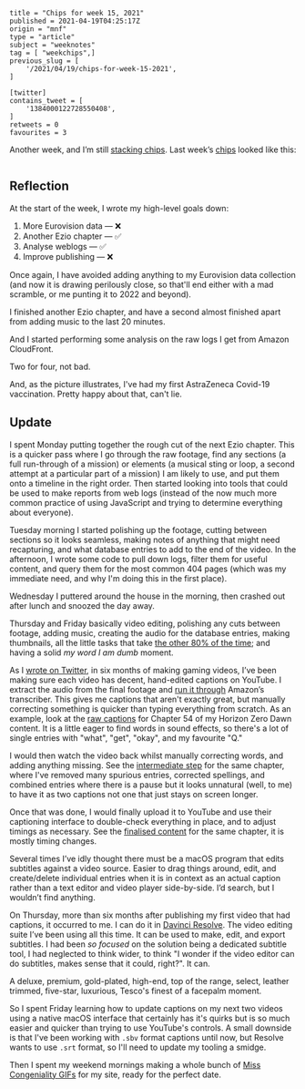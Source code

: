 ```
title = "Chips for week 15, 2021"
published = 2021-04-19T04:25:17Z
origin = "mnf"
type = "article"
subject = "weeknotes"
tag = [ "weekchips",]
previous_slug = [
    '/2021/04/19/chips-for-week-15-2021',
]

[twitter]
contains_tweet = [
    '1384000122728550408',
]
retweets = 0
favourites = 3
```

Another week, and I’m still [stacking chips][chips]. Last week’s
[chips][markers] looked like this:

[chips]: /2020/06/19/my-week-in-poker-chips
[markers]: /2020/08/22/my-weekchips-markers

<p class='image'><img src='http://mnf.m17s.net/2021/04/19/EzT0xCXUYAIrl8W.jpg' alt=''></p>

## Reflection

At the start of the week, I wrote my high-level goals down:

1. More Eurovision data — ❌
1. Another Ezio chapter — ✅
1. Analyse weblogs — ✅
1. Improve publishing — ❌

Once again, I have avoided adding anything to my Eurovision data collection
(and now it is drawing perilously close, so that'll end either with a mad
scramble, or me punting it to 2022 and beyond).

I finished another Ezio chapter, and have a second almost finished apart from
adding music to the last 20 minutes.

And I started performing some analysis on the raw logs I get from Amazon
CloudFront.

Two for four, not bad.

And, as the picture illustrates, I've had my first AstraZeneca Covid-19
vaccination. Pretty happy about that, can't lie.

## Update

I spent Monday putting together the rough cut of the next Ezio chapter. This
is a quicker pass where I go through the raw footage, find any sections (a
full run-through of a mission) or elements (a musical sting or loop, a second
attempt at a particular part of a mission) I am likely to use, and put them
onto a timeline in the right order. Then started looking into tools that
could be used to make reports from web logs (instead of the now much more
common practice of using JavaScript and trying to determine everything about
everyone).

Tuesday morning I started polishing up the footage, cutting between sections
so it looks seamless, making notes of anything that might need recapturing,
and what database entries to add to the end of the video. In the afternoon, I
wrote some code to pull down logs, filter them for useful content, and query
them for the most common 404 pages (which was my immediate need, and why I'm
doing this in the first place).

Wednesday I puttered around the house in the morning, then crashed out after
lunch and snoozed the day away.

Thursday and Friday basically video editing, polishing any cuts between
footage, adding music, creating the audio for the database entries, making
thumbnails, all the little tasks that take [the other 80% of the time][pp];
and having a solid *my word I am dumb* moment.

As I [wrote on Twitter][dumb], in six months of making gaming videos, I’ve
been making sure each video has decent, hand-edited captions on YouTube. I
extract the audio from the final footage and [run it through][cap] Amazon’s
transcriber. This gives me captions that aren't exactly great, but manually
correcting something is quicker than typing everything from scratch. As an
example, look at the [raw captions][raw] for Chapter 54 of my Horizon Zero
Dawn content. It is a little eager to find words in sound effects, so there's
a lot of single entries with "what", "get", "okay", and my favourite "Q."

I would then watch the video back whilst manually correcting words, and adding
anything missing. See the [intermediate step][prep] for the same chapter,
where I've removed many spurious entries, corrected spellings, and combined
entries where there is a pause but it looks unnatural (well, to me) to have it
as two captions not one that just stays on screen longer.

Once that was done, I would finally upload it to YouTube and use their
captioning interface to double-check everything in place, and to adjust 
timings as necessary. See the [finalised content][cooked] for the same
chapter, it is mostly timing changes.

Several times I’ve idly thought there must be a macOS program that edits
subtitles against a video source. Easier to drag things around, edit, and
create/delete individual entries when it is in context as an actual caption
rather than a text editor and video player side-by-side. I’d search, but I
wouldn’t find anything.

On Thursday, more than six months after publishing my first video that had
captions, it occurred to me. I can do it in [Davinci Resolve][dvr]. The video
editing suite I’ve been using all this time. It can be used to make, edit, and
export subtitles. I had been *so focused* on the solution being a dedicated
subtitle tool, I had neglected to think wider, to think "I wonder if the video
editor can do subtitles, makes sense that it could, right?". It can.

A deluxe, premium, gold-plated, high-end, top of the range, select, leather
trimmed, five-star, luxurious, Tesco's finest of a facepalm moment.

So I spent Friday learning how to update captions on my next two videos using
a native macOS interface that certainly has it's quirks but is so much easier
and quicker than trying to use YouTube's controls. A small downside is that
I've been working with `.sbv` format captions until now, but Resolve wants to
use `.srt` format, so I'll need to update my tooling a smidge.

Then I spent my weekend mornings making a whole bunch of [Miss Congeniality
GIFs][mc] for my site, ready for the perfect date.


[pp]: https://en.wikipedia.org/wiki/Pareto_principle
[dumb]: https://twitter.com/cackhanded/status/1382729678256013313
[cap]: https://github.com/norm/game_shows_support/blob/main/bin/captions
[raw]: https://github.com/norm/game_shows_support/commit/755bdabdb0562c6b2f607e959ef6f6a4179c6085
[prep]: https://github.com/norm/game_shows_support/commit/0f3acb6dfa6918cce27f7c0c7c7883c9d3d77c45
[cooked]: https://github.com/norm/game_shows_support/commit/e4a0ac3e547210c15f9817dee47de5323c52f417
[dvr]: https://www.blackmagicdesign.com/products/davinciresolve/
[mc]: https://github.com/norm/gifs.cackhanded.net/commit/4c9998b4bf4b2a650fae4f7a10b3fdfa9d334e8c
